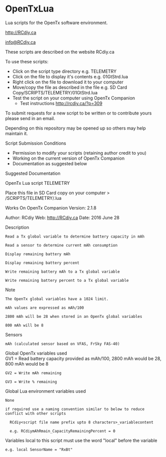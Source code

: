# OpenTxLua
Lua scripts for the OpenTx software environment.

http://RCdiy.ca

info@RCdiy.ca

These scripts are described on the website RCdiy.ca

To use these scripts:
- Click on the script type directory e.g. TELEMETRY
- Click on the file to display it's contents e.g. 01GtStrd.lua
- Right click on the file to download it to your computer
- Move/copy the file as described in the file e.g. SD Card Copy/SCRIPTS/TELEMETRY/01GtStrd.lua
- Test the script on your computer using OpenTx Companion
  - Test instructions http://rcdiy.ca/?p=309 

To submit requests for a new script to be written or to contribute yours please send in an email.

Depending on this repository may be opened up so others may help maintain it.

Script Submission Conditions
- Permission to modify your scripts (retaining author credit to you)
- Working on the current version of OpenTx Companion
- Documentation as suggested below

Suggested Documentation

  OpenTx Lua script
  TELEMETRY

  Place this file in SD Card copy on your computer > /SCRIPTS/TELEMETRY/<name>.lua
  
  Works On OpenTx Companion Version: 2.1.8

  Author: RCdiy
  Web: http://RCdiy.ca
  Date: 2016 June 28

  Description
    
    Read a Tx global variable to determine battery capacity in mAh
    
    Read a sensor to determine current mAh consumption
    
    Display remaining battery mAh
    
    Display remaining battery percent
    
    Write remaining battery mAh to a Tx global variable
    
    Write remaining battery percent to a Tx global variable

  Note
    
    The OpenTx global variables have a 1024 limit.
    
    mAh values are expressed as mAh/100
    
    2800 mAh will be 28 when stored in an OpenTx global variables
    
    800 mAh will be 8

  Sensors 
    
    mAh (calculated sensor based on VFAS, FrSky FAS-40)

  Global OpenTx variables used  
    GV1 = Read battery capacity provided as mAh/100, 2800 mAh would be 28, 800 mAh would be 8
    
    GV2 = Write mAh remaining
    
    GV3 = Write % remaining

  Global Lua environment variables used
    
    None
    
    if required use a naming convention similar to below to reduce conflict with other scripts
      
      RCdiy<script file name prefix upto 8 characters>_variablecontent
      
      e.g. RCdiymAhRmain_CapacityRemainingPercent = 0

  Variables local to this script must use the word "local" before the variable
  
    e.g. local SensorName = "RxBt"
